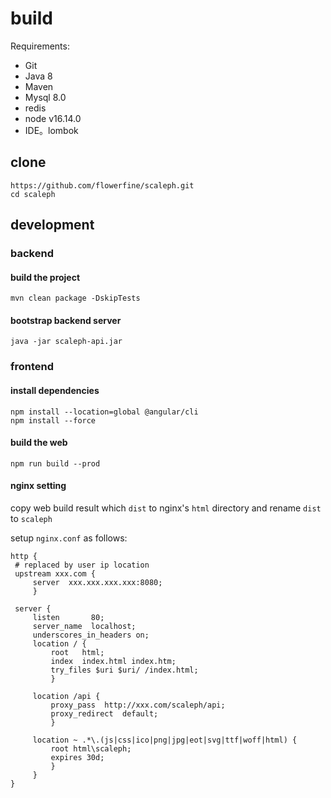 # build

Requirements:

- Git
- Java 8
- Maven
- Mysql 8.0
- redis
- node v16.14.0
- IDE。lombok

## clone

```shell
https://github.com/flowerfine/scaleph.git
cd scaleph
```

## development

### backend

#### build the project

```shell
mvn clean package -DskipTests
```

#### bootstrap backend server

```shell
java -jar scaleph-api.jar
```

### frontend

#### install dependencies

```shell
npm install --location=global @angular/cli
npm install --force
```

#### build the web

```shell
npm run build --prod
```

#### nginx setting

copy web build result which `dist` to nginx's `html` directory and rename `dist` to `scaleph`

setup `nginx.conf` as follows:

```nginx
http {
 # replaced by user ip location
 upstream xxx.com {
     server  xxx.xxx.xxx.xxx:8080;
     } 

 server {
     listen       80;
     server_name  localhost;
     underscores_in_headers on;
     location / {
         root   html;
         index  index.html index.htm;
         try_files $uri $uri/ /index.html;
         }

     location /api {
         proxy_pass  http://xxx.com/scaleph/api;
         proxy_redirect  default;
         }

     location ~ .*\.(js|css|ico|png|jpg|eot|svg|ttf|woff|html) {
         root html\scaleph;
         expires 30d;
         }
     }
}
```

